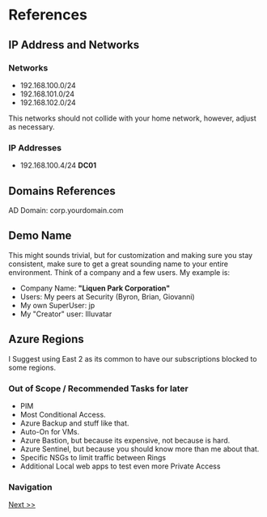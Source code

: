 # References

## IP Address and Networks

### Networks
* 192.168.100.0/24
* 192.168.101.0/24
* 192.168.102.0/24
  
This networks should not collide with your home network, however, adjust as necessary. 

### IP Addresses
* 192.168.100.4/24 **DC01**

## Domains References
AD Domain: corp.yourdomain.com

## Demo Name
This might sounds trivial, but for customization and making sure you stay consistent, make sure to get a great sounding name to your entire environment. Think of a company and a few users. My example is:
* Company Name: **"Liquen Park Corporation"**
* Users: My peers at Security (Byron, Brian, Giovanni)
* My own SuperUser: jp
* My "Creator" user: Illuvatar

## Azure Regions
I Suggest using East 2 as its common to have our subscriptions blocked to some regions. 

### Out of Scope / Recommended Tasks for later 
* PIM
* Most Conditional Access.
* Azure Backup and stuff like that.
* Auto-On for VMs.
* Azure Bastion, but because its expensive, not because is hard.
* Azure Sentinel, but because you should know more than me about that. 
* Specific NSGs to limit traffic between Rings
* Additional Local web apps to test even more Private Access



### Navigation
[Next >>](0.5-Hyper-V.md)
